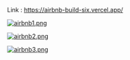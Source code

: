 Link : https://airbnb-build-six.vercel.app/

[![airbnb1.png](https://i.postimg.cc/TwGX3wZj/airbnb1.png)](https://postimg.cc/f3HPHwWk)

[![airbnb2.png](https://i.postimg.cc/Zq812mCW/airbnb2.png)](https://postimg.cc/qt7b69cr)

[![airbnb3.png](https://i.postimg.cc/fyrFmTgr/airbnb3.png)](https://postimg.cc/D41BKFhr)
